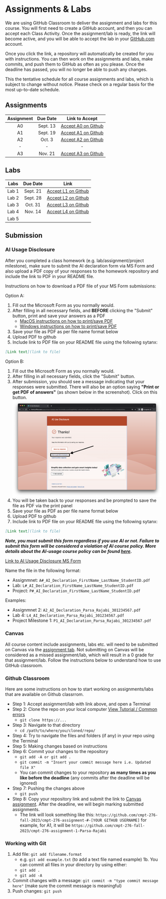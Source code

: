 # Assignments & Labs

We are using GitHub Classroom to deliver the assignment and labs for this course. You will first need to create a GitHub account, and then you can accept each Class Activity. Once the assignment/lab is ready, the link will become active, and you will be able to accept the lab in your [GitHub.com](https://github.com/) account.

Once you click the link, a repository will automatically be created for you with instructions. You can then work on the assignments and labs, make commits, and push them to GitHub as often as you please. Once the deadline has passed, you will no longer be able to push any changes.

This the tentative schedule for all course assignments and labs, which is subject to change without notice. Please check on a regular basis for the most up-to-date schedule.

  ## Assignments

| Assignment | Due Date |                         Link to Accept                         |
| :--------: | :------: | :------------------------------------------------------------: |
|     A0     | Sept. 13 | [Accept A0 on Github](https://classroom.github.com/a/aQf6DGDr) |
|     A1     | Sept. 19 | [Accept A1 on Github](https://classroom.github.com/a/2d3oYpDa) |
|     A2     |  Oct. 3  | [Accept A2 on Github](https://classroom.github.com/a/ro6jLVJG) |
|     -      |    -     |                               -                                |
|     A3     | Nov. 21  | [Accept A3 on Github](https://classroom.github.com/a/yk_XUkky) |

## Labs


| Labs  | Due Date |                              Link                              |
| :---: | :------: | :------------------------------------------------------------: |
| Lab 1 | Sept. 21 | [Accept L1 on Github](https://classroom.github.com/a/i0Z2nu-q) |
| Lab 2 | Sept. 28 | [Accept L2 on Github](https://classroom.github.com/a/DocP1R7u) |
| Lab 3 | Oct. 31  | [Accept L3 on Github](https://classroom.github.com/a/yqX5nhHW) |
| Lab 4 | Nov. 14  | [Accept L4 on Github](https://classroom.github.com/a/GVC45jWn) |
| Lab 5 |          |                                                                |


## Submission

### AI Usage Disclosure

After you completed a class homework (e.g. lab/assignment/project milestone), make sure to submit the AI declaration form via MS Form and also upload a PDF copy of your responses to the homework repository and include the link to PDF in your README file. 

Instructions on how to download a PDF file of your MS Form submissions:

Option A:
1. Fill out the Microsoft Form as you normally would.
2. After filling in all necessary fields, and **BEFORE** clicking the "Submit" button, print and save your answers as a PDF
   - [MacOS instructions on how to print/save PDF](https://support.apple.com/en-ca/guide/safari/ibrw1060/mac)
   - [Windows instructions on how to print/save PDF](https://www.consumerfinance.gov/consumer-tools/save-as-pdf-instructions/)
3. Save your file as PDF as per file name format below
4. Upload PDF to github
5. Include link to PDF file on your README file using the following sytanx:

```markdown
[Link text](link to file)
```

Option B:
1. Fill out the Microsoft Form as you normally would.
2. After filling in all necessary fields, click the "Submit" button.
3. After submission, you should see a message indicating that your responses were submitted. There will also be an option saying **"Print or get PDF of answers"** (as shown below in the screenshot). Click on this button.
![How to download MS Form answers](images/Download_MS_Form_answers.png)
1. You will be taken back to your responses and be prompted to save the file as PDF via the print panel
2. Save your file as PDF as per file name format below
3. Upload PDF to github
5. Include link to PDF file on your README file using the following sytanx:
   
```markdown
[Link text](link to file)
```

***Note, you must submit this form regardless if you use AI or not. Failure to submit this form will be considered a violation of AI course policy. More details about the AI-usage course policy can be found [here](https://parsa-rajabi.github.io/cmpt-276/#/ai-policy).***

[Link to AI Usage Disclosure MS Form](http://bit.ly/276-AI)

Name the file in the following format: 

- Assignmnet: `A#_AI_Declaration_FirstName_LastName_StudentID.pdf`
- Lab: `L#_AI_Declaration_FirstName_LastName_StudentID.pdf`
- Project: `P#_AI_Declaration_FirstName_LastName_StudentID.pdf`

Examples:

- Assignmnet 2: `A2_AI_Declaration_Parsa_Rajabi_301234567.pdf`
- Lab 4: `L4_AI_Declaration_Parsa_Rajabi_301234567.pdf`
- Project Milestone 1: `P1_AI_Declaration_Parsa_Rajabi_301234567.pdf`



### Canvas

All course content include assignments, labs etc. will need to be submitted on Canvas via the [assignment tab](https://canvas.sfu.ca/courses/79650/assignments). Not submitting on Canvas will be considered as a missed assignment/lab, which will result in a 0 grade for that assignment/lab. Follow the instructions below to understand how to use GitHub classroom.

### Github Classroom

Here are some instructions on how to start working on assignments/labs that are available on Github classrrom.

- Step 1: Accept assignment/lab with link above, and open a Terminal
- Step 2: Clone the repo on your local computer [View Tutorial / Common errors](https://docs.github.com/en/repositories/creating-and-managing-repositories/cloning-a-repository)
  - `git clone https://...`
- Step 3: Navigate to that directory 
  - `cd /path/to/where/you/cloned/repo/`
- Step 4: Try to navigate the files and folders (if any) in your repo using the Terminal
- Step 5: Making changes based on instructions 
- Step 6: Commit your changes to the repository 
  - `git add -A or git add .`
  - `git commit -m "Insert your commit message here i.e. Updated file X"`
  - You can commit changes to your repository **as many times as you like before the deadline** (any commits after the deadline will be ignored)
- Step 7: Pushing the changes above
  - `git push`
- Step 8: Copy your repository link and submit the link to [Canvas assignment](https://canvas.sfu.ca/courses/79650/assignments). After the deadline, we will begin marking submitted assignments.
  - The link will look something like this: `https://github.com/cmpt-276-fall-2023/cmpt-276-assignment-#-[YOUR GITHUB USERNAME]` for example, for A1, it will be `https://github.com/cmpt-276-fall-2023/cmpt-276-assignment-1-Parsa-Rajabi`

### Working with Git

1. Add file: `git add filename.format`
    - e.g. `git add example.txt` (to add a text file named example)
    1b. You can commit all files in your directory by using either:
     - `git add .`
     - `git add -A`
2. Commit changes with a message: `git commit -m "type commit message here"` (make sure the commit message is meaningful)
3. Push changes: `git push`